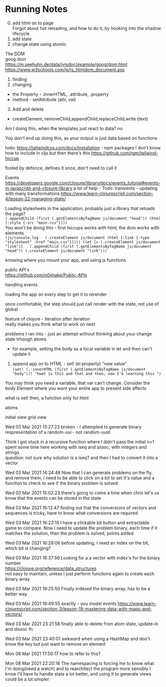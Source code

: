 # Running Notes #

 0. add html on to page  
 Forgot about hot reloading, and how to do it, by hooking into the shadow lifecycle
 1. add state
 2. change state using atomic

 The DOM  
 goog.dom  
 https://m.seehuhn.de/data/jvjsdoc/example/goog/dom.html  
 https://www.w3schools.com/js/js_htmldom_document.asp  
 1. finding
 2. changing
 - the Property - .innerHTML, .attribute, .property
 - method - setAttribute (attr, val)
 3. Add and delete
 - createElement, removeChild,appendChild,replaceChild,write (text)
 
 Am I doing this, when the templates just react to data? no

 You don't end up doing this, as your output is just data based on functions

 todo:
 https://tailwindcss.com/docs/installation - npm packages I don't know how to include in cljs
 but then there's this https://github.com/rgm/tailwind-hiccup

 fooled by defonce, defines it once, don't need to call it

 Events
 https://developers.google.com/closure/library/docs/events_tutorial#events-in-javascript-and-closure-library
 a lot of help - Todo: transients - updating with many transformations
 https://www.learn-clojurescript.com/section-4/lesson-22-managing-state/

 Loading stylesheets in the application, probably just a library that reloads the page?  
 `(.appendChild (first (.getElementsByTagName js/document "head")) (html [:style {:src "main.css"}]))`  
 You won't be doing this - first hiccups works with html, the dom works with elements  
 `(js/console.log   (.createElement js/document (html [:link {:type "stylesheet" :href "main.css"}])))
    (let [x (.createElement js/document "link")]  
    (.appendChild (first (.getElementsByTagName js/document "head")) (.createElement js/document "link")))`  

 knowing where you mount your app, and using js functions

 public API's  
 https://github.com/n0shake/Public-APIs

 handling events

 loading the app on every step to get it to rerender

 once comfortable, the step should just call render with the state, not use of global

 feature of clojure - iteration after iteration  
 really makes you think what to work on next
 
 problems I ran into - just an attempt without thinking about your change state trhough atoms
 - for example, setting the body as a local variable in let and then can't update it
 1. append app on to HTML - set! (el property) "new value"  
 `(set! (.-innerHTML (first (.getElementsByTagName js/document "body")))
       "hwat is this and that and then, now I'm learning this ")`

 You may think you need a variable, that var can't change. Consider the body Element where you want your entire app to
 present side affects

 what is set! then, a function only for html

 atoms

 initial view
 grid view

 Wed 03 Mar 2021 13:27:23
 broken - I attempted to generate binary respresentation of a random-uui  - not random-uuid
 
 Think I got stuck in a recursive function where I didn't pass the initial n=1  
 spent some time here working with iseq and assoc, with integers and strings  
 question: not sure why solution is a iseq? and then I had to convert it into a vector  

 Wed 03 Mar 2021 14:24:48
 Now that I can generate problems on the fly, and remove them, I need to be able to click on a bit to set it's value
 and a function to check to see if the binary problem is solved.

 Wed 03 Mar 2021 15:02:23
 there's going to come a time when chris let's us know that the events can be stored in the state

 Wed 03 Mar 2021 16:12:47
 finding out that the conversions of vectors and sequences is tricky, have to know what conversions are required

 Wed 03 Mar 2021 16:22:15
 I have a clickable bit button and extractable game to compare.  Now I need to update the problem binary, each time if it matches the
 solution, then the problem is solved, points added

 Wed 03 Mar 2021 16:26:06 
 before updating, i need an index on the bit, which bit is changing?

 Wed 03 Mar 2021 18:37:56
 Looking for a a vector with index's for the binary number  
 https://clojure.org/reference/data_structures  
 not easy to maintain, unless I just perform functions again to create each binary array  

 Wed 03 Mar 2021 19:25:50
 Finally indexed the binary array, has to be a better way.

 Wed 03 Mar 2021 19:49:55
 exactly - you model events https://www.learn-clojurescript.com/section-3/lesson-19-mastering-data-with-maps-and-vectors/

 Wed 03 Mar 2021 23:21:58
 finally able to delete from atom state, update-in and dissoc fn

 Wed 03 Mar 2021 23:40:01
 awkward when using a HashMap and don't know the key but just want to remove an element

 Mon 08 Mar 2021 17:50:17
 how to refer to this?
 
 Mon 08 Mar 2021 22:20:16
 The namespacing is forcing me to know what I'm doing(need a watch) and to rearchitect the program more sensibly
 I know I'll have to handle state a lot better, and using it to generate views could be a lot simpler
